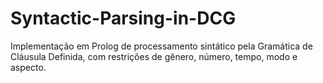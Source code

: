 # Syntactic-Parsing-in-DCG
Implementação em Prolog de processamento sintático pela Gramática de Cláusula Definida, com restrições de gênero, número, tempo, modo e aspecto.
